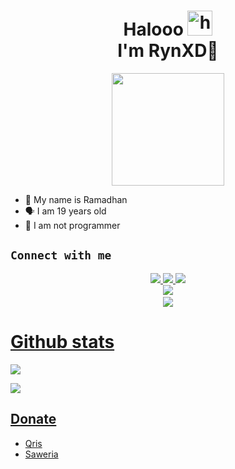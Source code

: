 <h1 align="center">Halooo <img src="https://user-images.githubusercontent.com/1303154/88677602-1635ba80-d120-11ea-84d8-d263ba5fc3c0.gif" width="40px" alt="hi"><br>I'm RynXD🗿 </h1>
<p align="center">
  <img src="https://github.com/RynXD-Host.png" width="180px" /></>
</p>

- 👼 My name is Ramadhan
- 🗣️ I am 19 years old 
- 🔭 I am not programmer

## ```Connect with me```
<p align="center">
  <a href="https://instagram.com/_rynxd"><img src="https://img.shields.io/badge/Instagram-E4405F?style=for-the-badge&logo=instagram&logoColor=white"/> 
  <a href="https://wa.rynxd.link"><img src="https://img.shields.io/badge/WhatsApp-25D366?style=for-the-badge&logo=whatsapp&logoColor=white" />
  <a href="https://t.me/oziispedzz"><img src="https://img.shields.io/badge/Telegram-%230088cc.svg?&style=for-the-badge&logo=telegram&logoColor=white" /> <br>
  <a href="https://github.com/RynXD-Host"><img src="https://img.shields.io/badge/-GitHub-black?style=flat-square&logo=github" /> 
  <a href="https://youtube.com/@RynXDHost?si=BOvo8hxdtiOwDiZn"><br>
  <a href="https://komarev.com/ghpvc/?username=RynXD-Host&color=blue&style=flat-square&label=Profile+Dilihat"><img src="https://komarev.com/ghpvc/?username=RynXD-Host&color=blue&style=flat-square&label=Profile+Dilihat" />

</p>

 # Github stats
<p>

  ![](http://github-profile-summary-cards.vercel.app/api/cards/profile-details?username=RynXD-Host&theme=dracula)
</p>
<p>

  ![](http://github-profile-summary-cards.vercel.app/api/cards/stats?username=RynXD-Host&theme=dracula)
</p>

## Donate

- [Qris](https://telegra.ph/file/15c7c8024021153ca52e8.jpg)
- [Saweria](https://saweria.co/rynxd)
